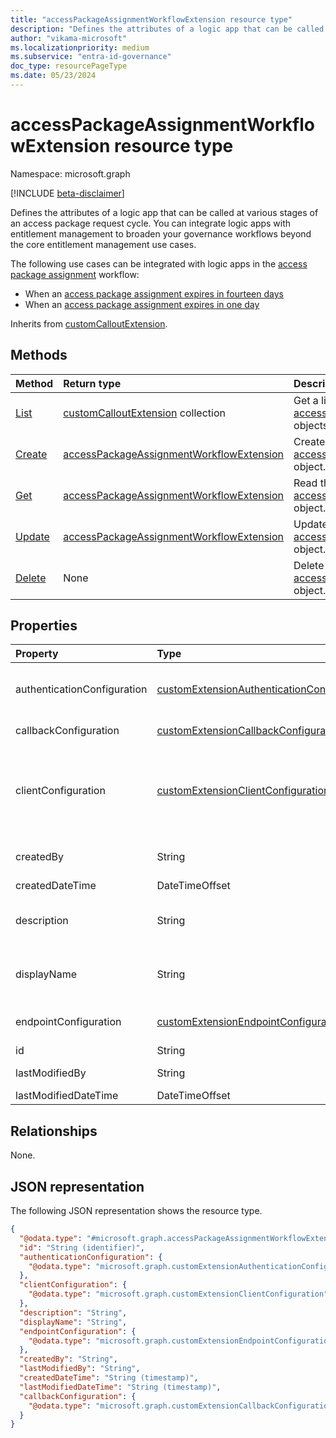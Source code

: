 ```yaml
---
title: "accessPackageAssignmentWorkflowExtension resource type"
description: "Defines the attributes of a logic app that can be called at various stages of an access package assignment cycle."
author: "vikama-microsoft"
ms.localizationpriority: medium
ms.subservice: "entra-id-governance"
doc_type: resourcePageType
ms.date: 05/23/2024
---
```


# accessPackageAssignmentWorkflowExtension resource type

Namespace: microsoft.graph

[!INCLUDE [beta-disclaimer](../../includes/beta-disclaimer.md)]

Defines the attributes of a logic app that can be called at various stages of an access package request cycle. You can integrate logic apps with entitlement management to broaden your governance workflows beyond the core entitlement management use cases. 

The following use cases can be integrated with logic apps in the [access package assignment](accesspackageassignment.md) workflow:
- When an [access package assignment expires in fourteen days](accesspackageassignment.md)
- When an [access package assignment expires in one day](accesspackageassignment.md)

Inherits from [customCalloutExtension](../resources/customcalloutextension.md).

## Methods
|Method|Return type|Description|
|:---|:---|:---|
|[List](../api/accesspackagecatalog-list-accesspackagecustomworkflowextensions.md)|[customCalloutExtension](../resources/accesspackageassignmentworkflowextension.md) collection|Get a list of the [accessPackageAssignmentWorkflowExtension](../resources/accesspackageassignmentworkflowextension.md) objects and their properties.|
|[Create](../api/accesspackagecatalog-post-accesspackagecustomworkflowextensions.md)|[accessPackageAssignmentWorkflowExtension](../resources/accesspackageassignmentworkflowextension.md)|Create a new [accessPackageAssignmentWorkflowExtension](../resources/accesspackageassignmentworkflowextension.md) object.|
|[Get](../api/accesspackageassignmentworkflowextension-get.md)|[accessPackageAssignmentWorkflowExtension](../resources/accesspackageassignmentworkflowextension.md)|Read the properties and relationships of an [accessPackageAssignmentWorkflowExtension](../resources/accesspackageassignmentworkflowextension.md) object.|
|[Update](../api/accesspackageassignmentworkflowextension-update.md)|[accessPackageAssignmentWorkflowExtension](../resources/accesspackageassignmentworkflowextension.md)|Update the properties of an [accessPackageAssignmentWorkflowExtension](../resources/accesspackageassignmentworkflowextension.md) object.|
|[Delete](../api/accesspackageassignmentworkflowextension-delete.md)|None|Delete an [accessPackageAssignmentWorkflowExtension](../resources/accesspackageassignmentworkflowextension.md) object.|

## Properties
|Property|Type|Description|
|:---|:---|:---|
|authenticationConfiguration|[customExtensionAuthenticationConfiguration](../resources/customextensionauthenticationconfiguration.md)|Configuration for securing the API call to the logic app. For example, using OAuth client credentials flow. Inherited from [customCalloutExtension](../resources/customcalloutextension.md).|
|callbackConfiguration|[customExtensionCallbackConfiguration](../resources/customextensioncallbackconfiguration.md)|The callback configuration for a custom extension.|
|clientConfiguration|[customExtensionClientConfiguration](../resources/customextensionclientconfiguration.md)| HTTP connection settings that define how long Microsoft Entra ID can wait for a connection to a logic app, how many times you can retry a timed-out connection and the exception scenarios when retries are allowed. Inherited from [customCalloutExtension](../resources/customcalloutextension.md).|
|createdBy|String|The userPrincipalName of the user or identity of the subject that created this resource. Read-only.|
|createdDateTime|DateTimeOffset|When the entity was created.|
|description|String|Description for the customAccessPackageWorkflowExtension object. Inherited from [customCalloutExtension](../resources/customcalloutextension.md).|
|displayName|String|Display name for the customAccessPackageWorkflowExtension object. Inherited from [customCalloutExtension](../resources/customcalloutextension.md).|
|endpointConfiguration|[customExtensionEndpointConfiguration](../resources/customextensionendpointconfiguration.md)|The type and details for configuring the endpoint to call the logic app's workflow. Inherited from [customCalloutExtension](../resources/customcalloutextension.md).|
|id|String|Read-only.|
|lastModifiedBy|String|The userPrincipalName of the identity that last modified the entity. |
|lastModifiedDateTime|DateTimeOffset|When the entity was last modified.|

## Relationships
None.

## JSON representation
The following JSON representation shows the resource type.
<!-- {
  "blockType": "resource",
  "keyProperty": "id",
  "@odata.type": "microsoft.graph.accessPackageAssignmentWorkflowExtension",
  "baseType": "microsoft.graph.customCalloutExtension",
  "openType": false
}
-->
``` json
{
  "@odata.type": "#microsoft.graph.accessPackageAssignmentWorkflowExtension",
  "id": "String (identifier)",
  "authenticationConfiguration": {
    "@odata.type": "microsoft.graph.customExtensionAuthenticationConfiguration"
  },
  "clientConfiguration": {
    "@odata.type": "microsoft.graph.customExtensionClientConfiguration"
  },
  "description": "String",
  "displayName": "String",
  "endpointConfiguration": {
    "@odata.type": "microsoft.graph.customExtensionEndpointConfiguration"
  },
  "createdBy": "String",
  "lastModifiedBy": "String",
  "createdDateTime": "String (timestamp)",
  "lastModifiedDateTime": "String (timestamp)",
  "callbackConfiguration": {
    "@odata.type": "microsoft.graph.customExtensionCallbackConfiguration"
  }
}
```
